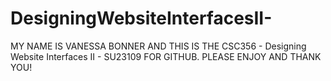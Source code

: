# DesigningWebsiteInterfacesII-
MY NAME IS VANESSA BONNER AND 
THIS IS THE CSC356 - Designing Website Interfaces II - SU23109 FOR GITHUB.
PLEASE ENJOY AND THANK YOU!
